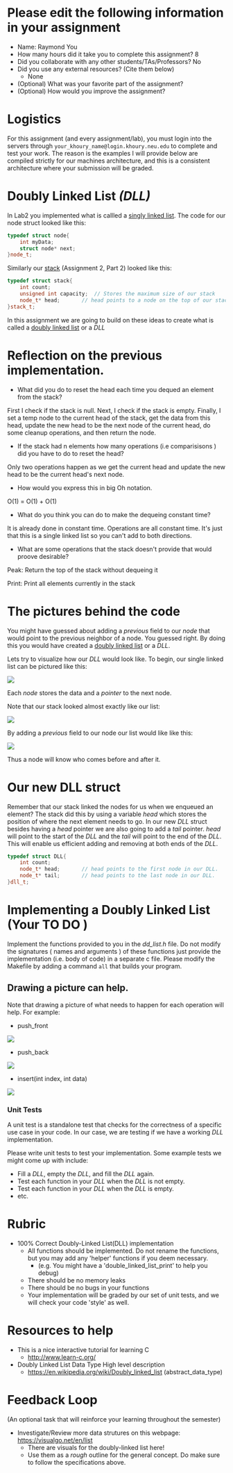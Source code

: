 # Please edit the following information in your assignment

- Name: Raymond You
- How many hours did it take you to complete this assignment? 8
- Did you collaborate with any other students/TAs/Professors? No
- Did you use any external resources? (Cite them below)
  - None
- (Optional) What was your favorite part of the assignment?
- (Optional) How would you improve the assignment?

# Logistics

For this assignment (and every assignment/lab), you must login into the servers through `your_khoury_name@login.khoury.neu.edu` to complete and test your work. The reason is the examples I will provide below are compiled strictly for our machines architecture, and this is a consistent architecture where your submission will be graded.


# Doubly Linked List *(DLL)*

In Lab2 you implemented what is callled a [singly linked list](https://www.geeksforgeeks.org/linked-list-set-1-introduction/).
The code for our node struct looked like this:

```cpp
typedef struct node{
	int myData;
	struct node* next;
}node_t;
```

Similarly our [stack](https://en.wikipedia.org/wiki/Stack_(abstract_data_type)) (Assignment 2, Part 2)
looked like this:

```cpp
typedef struct stack{
	int count;		
	unsigned int capacity;	// Stores the maximum size of our stack
	node_t* head;		// head points to a node on the top of our stack.
}stack_t;
```

In this assignment we are going to build on these ideas to create what is called a [doubly linked list](https://en.wikipedia.org/wiki/Doubly_linked_list) or a *DLL*

# Reflection on the previous implementation. 

* What did you do to reset the head each time you dequed an element from the stack?

First I check if the stack is null. Next, I check if the stack is empty. Finally, I set a temp node to the current head of the stack, get the data from this head, update the new head to be the next node of the current head, do some cleanup operations, and then return the node.

* If the stack had n elements how many operations (i.e comparisisons ) did you have to do to reset the head?

Only two operations happen as we get the current head and update the new head to be the current head's next node.

* How would you express this in big Oh notation.

O(1) = O(1) + O(1)

* What do you think you can do to make the dequeing constant time?

It is already done in constant time. Operations are all constant time. It's just that this is a single linked list so you can't add to both directions.

* What are some operations that the stack doesn't provide that would proove desirable?

Peak: Return the top of the stack without dequeing it

Print: Print all elements currently in the stack 

# The pictures behind the code

You might have guessed about adding a *previous* field to our *node* that would point to the previous neighbor of a node. You guessed right. By doing this you would have created a [doubly linked list](https://en.wikipedia.org/wiki/Doubly_linked_list) or a *DLL*. 

Lets try to visualize how our *DLL* would look like. To begin, our single linked list can be pictured like this:

<img src="./images/SingleLinkedList.png">

Each *node* stores the data and a *pointer* to the next node. 

Note that our stack looked almost exactly like our list:

<img src="./images/Stack.png">

By adding a *previous* field to our node our list would like like this:

<img src="./images/DoubleLinkedList.png">

Thus a node will know who comes before and after it. 

# Our new DLL struct

Remember that our stack linked the nodes for us when we enqueued an element? The stack did this by using a variable *head* which stores the position of where the next element needs to go. In our new *DLL* struct besides having a *head* pointer we are also going to add a *tail* pointer. *head* will point to the start of the *DLL* and the *tail* will point to the end of the *DLL*. This will enable us efficient adding and removing at both ends of the *DLL*.

```cpp
typedef struct DLL{
	int count;		
	node_t* head;		// head points to the first node in our DLL.
	node_t* tail;		// head points to the last node in our DLL.
}dll_t;
```

# Implementing a Doubly Linked List (Your TO DO )

Implement the functions provided to you in the *dd_list.h* file. Do not modify the signatures ( names and arguments ) of these functions just provide the implementation (i.e. body of code) in a separate c file. Please modify the Makefile by adding a command `all` that builds your program. 

## Drawing a picture can help.

Note that drawing a picture of what needs to happen for each operation will help. For example:

* push_front

<img src="./images/push_back.png">

* push_back

<img src="./images/push_front.png">

* insert(int index, int data)

<img src="./images/insert.png">

### Unit Tests

A unit test is a standalone test that checks for the correctness of a specific use case in your code. In our case, we are testing if we have a working *DLL* implementation. 

Please write unit tests to test your implementation. Some example tests we might come up with include:

* Fill a *DLL*, empty the *DLL*, and fill the *DLL* again.
* Test each function in your *DLL* when the *DLL* is not empty.
* Test each function in your *DLL* when the *DLL* is empty.
* etc.

# Rubric

- 100% Correct Doubly-Linked List(DLL) implementation
  - All functions should be implemented. Do not rename the functions, but you may add any 'helper' functions if you deem necessary.
    - (e.g. You might have a 'double_linked_list_print' to help you debug)
  - There should be no memory leaks
  - There should be no bugs in your functions 
  - Your implementation will be graded by our set of unit tests, and we will check your code 'style' as well.

# Resources to help

- This is a nice interactive tutorial for learning C
  - http://www.learn-c.org/
- Doubly Linked List Data Type High level description
  - https://en.wikipedia.org/wiki/Doubly_linked_list (abstract_data_type)
  
# Feedback Loop

(An optional task that will reinforce your learning throughout the semester)

- Investigate/Review more data strutures on this webpage: https://visualgo.net/en/list
  - There are visuals for the doubly-linked list here!
  - Use them as a *rough* outline for the general concept. Do make sure to follow the specifications above.

